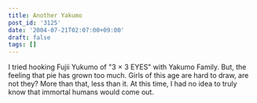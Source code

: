 ```yaml
---
title: Another Yakumo
post_id: '3125'
date: '2004-07-21T02:07:00+09:00'
draft: false
tags: []
---
```


I tried hooking Fujii Yukumo of "3 × 3 EYES" with Yakumo Family. But, the feeling that pie has grown too much. Girls of this age are hard to draw, are not they? More than that, less than it. At this time, I had no idea to truly know that immortal humans would come out.